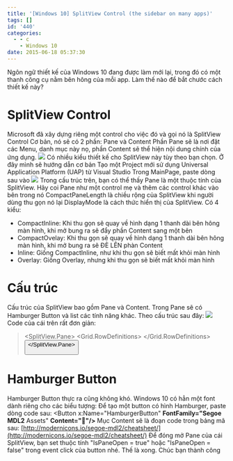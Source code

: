 ```yaml
---
title: '[Windows 10] SplitView Control (the sidebar on many apps)'
tags: []
id: '440'
categories:
  - - c
    - Windows 10
date: 2015-06-18 05:37:30
---
```


Ngôn ngữ thiết kế của Windows 10 đang được làm mới lại, trong đó có một thanh công cụ nằm bên hông của mỗi app. Làm thế nào để bắt chước cách thiết kế này?
<!-- more -->
# SplitView Control

Microsoft đã xây dựng riêng một control cho việc đó và gọi nó là SplitView Control Cơ bản, nó sẽ có 2 phần: Pane và Content Phần Pane sẽ là nơi đặt các Menu, danh mục này nọ, phần Content sẽ thể hiện nội dung chính của ứng dụng. ![](http://lh4.ggpht.com/-UgAGBBcqi6I/VS7jhHAJx_I/AAAAAAAAQTY/N1TzXUut-dE/SplitView_thumb.gif?imgmax=800) Có nhiều kiểu thiết kế cho SplitView này tùy theo bạn chọn. Ở đây mình sẽ hướng dẫn cơ bản Tạo một Project mới sử dụng Universal Application Platform (UAP) từ Visual Studio Trong MainPage, paste dòng sau vào ![](https://farm1.staticflickr.com/529/18912097922_259833232b_o.png) Trong cấu trúc trên, bạn có thể thấy Pane là một thuộc tính của SplitView. Hãy coi Pane như một control mẹ và thêm các control khác vào bên trong nó CompactPaneLength là chiều rộng của SplitView khi người dùng thu gọn nó lại DisplayMode là cách thức hiển thị của SplitView. Có 4 kiểu:

*   CompactInline: Khi thu gọn sẽ quay về hình dạng 1 thanh dài bên hông màn hình, khi mở bung ra sẽ đẩy phần Content sang một bên
*   CompactOvelay: Khi thu gọn sẽ quay về hình dạng 1 thanh dài bên hông màn hình, khi mở bung ra sẽ ĐÈ LÊN phàn Content
*   Inline: Giống CompactInline, như khi thu gọn sẽ biết mất khỏi màn hình
*   Overlay: Giống Overlay, nhưng khi thu gọn sẽ biết mất khỏi màn hình

# Cấu trúc

Cấu trúc của SplitView bao gồm Pane và Content. Trong Pane sẽ có Hamburger Button và list các tính năng khác. Theo cấu trúc sau đây: ![](https://farm1.staticflickr.com/551/18295463384_027ca53bd8_o.png) Code của cái trên rất đơn giản:

> <SplitView> <SplitView.Pane> <Grid> <Grid.RowDefinitions> <RowDefinition Height="Auto" /> <RowDefinition Height="\*"/> </Grid.RowDefinitions> <Button Grid.Row="0"/> <ListView Grid.Row="1"/> </Grid> </SplitView.Pane> <Grid/> </SplitView>

# Hamburger Button

Hamburger Button thực ra cũng không khó. Windows 10 có hẳn một font dành riêng cho các biểu tượng: Để tạo một button có hình Hamburger, paste dòng code sau: <Button x:Name="HamburgerButton" **FontFamily="Segoe MDL2** Assets" **Content=""/>** Mục Content sẽ là đoạn code trong bảng mã sau: [http://modernicons.io/segoe-mdl2/cheatsheet/](http://modernicons.io/segoe-mdl2/cheatsheet/) Để đóng mở Pane của cái SplitView, bạn set thuộc tính "IsPaneOpen = true" hoặc "IsPaneOpen = false" trong event click của button nhé. Thế là xong. Chúc bạn thành công